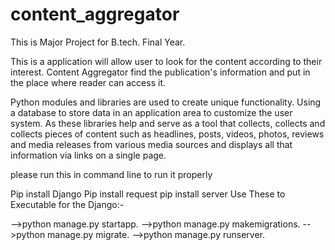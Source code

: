 # content_aggregator
This is Major Project for B.tech. Final Year.

This is a application will allow user to look for the content according to their interest. Content Aggregator find the publication's information and put in the place where reader can access it.

Python modules and libraries are used to create unique functionality. Using a database to store data in an application area to customize the user system. As these libraries help and serve as a tool that collects, collects and collects pieces of content such as headlines, posts, videos, photos, reviews and media releases from various media sources and displays all that information via links on a single page.

please run this in command line to run it properly

 Pip install Django
Pip install request
pip install server
Use These to Executable for the Django:-

-->python manage.py startapp.
-->python manage.py makemigrations.
-->python manage.py migrate.
-->python manage.py runserver.
